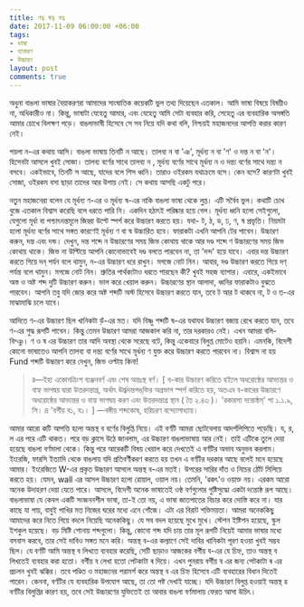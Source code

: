 ```yaml
---
title: ণত্ব ষত্ব বত্ব
date: 2017-11-09 06:00:00 +06:00
tags:
- ভাষা
- ব্যাকরণ
- উচ্চারণ
layout: post
comments: true
---
```


অধুনা বাঙলা ভাষার বৈয়াকরণরা আমাদের সাংঘাতিক কয়েকটি ভুল তথ্য দিয়েছেন এতকাল। আমি ভাষা বিষয়ে বিষয়ীও না, অধিকারীও না। কিন্তু, ভাষাটা যেহেতু আমার, এবং যেহেতু আমি সেটা ব্যবহার করি, সেহেতু এর ব্যবহারিক অসঙ্গতি আমার চোখে বিলক্ষণ পড়ে। বাঙলাভাষী হিসেবে সে সব নিয়ে যদি কথা বলি, নিশ্চয়ই মহাজনদের আপত্তি করার কারণ নেই।


পয়লা ন-এর কথায় আসি। বাঙলা ভাষায় তিনটি ন আছে। তালব্য ন বা 'ঞ', মূর্ধন্য ন বা 'ণ' ও দন্ত ন বা 'ন'। হিসেবটা আসলে খুবই সোজা। তালব্য বর্ণের সাথে তালব্য ন , মূর্ধন্য বর্ণের সাথে মূর্ধন্য ন ও দন্ত্য বর্ণের সাথে দন্ত্য ন বসবে। একইভাবে, তিনটি স আছে, যাদের বলে শিস ধ্বনি। তারাও ওইরকম যথাক্রমে বসে। কেন বসে? কারণটা খুবই সোজা, ওইরকম বসা ছাড়া তাদের আর উপায় নেই। সে কথায় আসছি একটু পরে। 


নতুন মহাজনেরা বলেন যে মূর্ধন্য ণ-এর ও মূর্ধন্য ষ-এর নাকি বাঙলা ভাষা থেকে লুপ্ত। এটি সর্বৈব ভুল। কথাটি চোখ বুজে এতকাল বিশ্বাস করেছি বলে ধরতে পারি নি। একদিন হঠাৎই পরিষ্কার হয়ে গেল। মূর্ধন্য ধ্বনি হলো সেইগুলো, যেগুলো মূর্ধা বা পশ্চাৎদন্তমূলে জিহ্বা উল্টে স্পর্শ করে উচ্চারণ করতে হয়। যথা- ট, ঠ, ড, ঢ, ণ, ষ প্রভৃতি। নিয়মটা হলো মূর্ধন্য বর্ণের সাথে সঙ্গত কারণেই মূর্ধন্য ণ বা ষ উচ্চারিত হবে। ফারাকটা এখনি আপনি টের পাবেন। উচ্চারণ করুন, দন্ত এবং দন্ড। দেখুন, দন্ত শব্দে ন উচ্চারণের সময় জিভ কোথায় থাকে আর দণ্ড শব্দে ণ উচ্চারণের সময় জিভ কোথায় থাকে। জিভ না উল্টিয়ে আপনি কোনোভাবেই দণ্ড বলতে পারবেন না, তা 'দন্দ' হয়ে যাবে। এবার দন্ত উচ্চারণ করতে গিয়ে দন্ পর্যন বলে থামুন, ন-এর উচ্চারণ ধরে রাখুন। মগজে নোট নিন। আবার, দণ্ড উচ্চারণ করতে গিয়ে দণ্ পর্যন্ত বলে থামুন। মগজে নোট নিন। শ্রুতির পার্থক্যটাও ধরতে পারছেন কী? খুবই সহজ ব্যাপার। এবারে, একইভাবে অস্ত ও অষ্ট শব্দ দুটি উচ্চারণ করুন। ভাল করে খেয়াল করুন। উচ্চারণের স্থান আলাদা, ধ্বনির ফারাকটাও বুঝতে পারবেন। আপনি তবু যদি জোর করে অষ্ট শব্দটি অস্ট হিসেবে উচ্চারণ করতে যান, তবে ট আর ট থাকবে না, ট ও ত-এর মাঝামাঝি চলে যাবে।


আদিতে ণ-এর উচ্চারণ ছিল খানিকটা ড়ঁ-এর মত। যদি বিষ্ণু শব্দটি ষ-এর যথাযথ উচ্চারণ বজায় রেখে করতে যান, তবে ণ-এর শুদ্ধ রূপটি পাবেন। কিন্তু তেমন উচ্চারণ আমরা আজকাল করি না, তার দরকারও নেই। এখন আমরা বলি- বিশ্ঞু। ণ ও ষ এর উচ্চারণ তার আদি অবস্থা থেকে সরেছে বটে, কিন্তু একেবারে বিলুপ্ত মোটেও হয়নি। এমনকি, বিদেশী কোনো ভাষাতেও আপনি তালব্য বা দন্ত্য বর্ণের সাথে মূর্ধন্য ণ যুক্ত করে উচ্চারণ করতে পারবেন না। বিশ্বাস না হয় Fund শব্দটি উচ্চারণ করে দেখুন, জিভ ওল্টায় কিনা!
 

>ৱ—ইহা একোনত্রিংশ ব্যঞ্জনবর্ণ এবং শেষ অন্তঃস্থ বর্ণ। [ ব-কার উচ্চারণ করিতে হইলে অধরোষ্ঠের আভ্যন্তর ও বাহ্য ভাগদ্বয় দ্বারা উত্তরদন্তাগ্র, অর্থাৎ ঊর্দ্ধ্বদন্তপঙ্‌ক্তির অগ্রভাগ স্পর্শ করিতে হয়, অতএব ব-কারের উচ্চারণে অধরোষ্ঠের আভ্যন্তর ও বাহ্য ভাগদ্বয় করণ এবং উত্তরদন্তাগ্র স্থান ( তৈ ২.৪৩ )। 'ৱকারস্য দন্তোষ্ঠম্' পা ১.১.৯, সি। দ্র 'বর্গীয় ব১, য১। ]
>—বঙ্গীয় শব্দকোষ, হরিচরণ বন্দ্যোপাধ্যায়।


আমার আরো কটি আপত্তি হলো অন্তস্থ ব বর্ণের বিলুপ্তি নিয়ে। এই বর্ণটি আমরা ছোটবেলায় আদর্শলিপিতে পড়েছি। য, র, ল এর পরে এটি থাকত। পরে বড় ক্লাসে উঠে জানলাম, এর উচ্চারণ বাঙলাভাষায় আর নেই। তাই এটিকে তুলে দেয়া হয়েছে বাঙলা বর্ণমালা থেকে। কিন্তু পরে আরেকটি বিষয় খেয়াল করে দেখতেই এ বর্ণটির অভাব অনুভব করলাম। ইংরেজি, ফারসি ইত্যাদি থেকে বাঙলায় যদি প্রতিবর্ণীকরণ করতে হয় তখন এ বর্ণটির দরকার আছে বলেই মনে হয়েছে আমার। ইংরেজিতে W-এর প্রকৃত উচ্চারণ আসলে অন্তস্থ ব-এর মতই। উপরের সারির দাঁত ও নিচের ঠোঁট মিলিয়ে করতে হয়। যেমন, wall এর আসল উচ্চারণ হলো ৱোয়াল, ওয়াল নয়। তেমনি, 'ৱকৎ'ও ওয়াক্ত নয়। এরকম আরো অনেক উদাহরণ দেয়া যেতে পারে। আসলে, বিদেশী অনেক ভাষাতেই ওষ্ঠ বর্ণগুলোর গুষ্টিসুদ্ধো একটা দন্তোষ্ঠ রূপ আছে। বাঙলাভাষা যে কেবল একটি সংজননশীল ভাষা, তা-ই তো নয়, এ ভাষা জাতপাতের বিচার করে দোস্তি করে না। যার কাছে যা পায়, বাবুই পাখির মত নিজের ঘরের মধ্যে এনে গোঁজে। এটা এর বিরাট শক্তিময়তা। আমরা অনেককিছু আমাদের করে নিতে গিয়ে বদলে নিয়েছি অনেককিছু। যে সব বদল হয়েছে মুখে মুখে। স্টেশন ইষ্টিশন হয়েছে, স্কুল ইশকুল হয়েছে। বড় মিষ্টি শোনায় শব্দগুলো। কিন্তু, কোনো শব্দ যদি চায় তার মূল রূপটি নিয়েই আমার ভাষার মধ্যে বসবাস করবে, তার সেই দাবিও সঙ্গত মনে করি। অন্তস্থ ব-এর কল্যাণে সেই দাবির খানিকটা পূরণ হওয়া খুবই সম্ভব ছিল। যে বর্ণটি আমি অন্তস্থ ব লিখতে ব্যবহার করেছি, সেটি ছাড়াও আজকের বর্গীয় ব-এর যে চিহ্ন, তাও অন্তস্থ ব লিখতেই ব্যবহার করা হতো। বর্গীয় ব লেখা হতো পেটকাটা ৰ দিয়ে। এখন পুনরায় বর্গীয় ব এর জন্য পেটকাটা ৰ এর প্রচলন খুবই ঝক্কির। তবে পণ্ডিত ও মহাজনের পরামর্শ করে অন্তস্থ ব এর চিহ্ন হিসেবে এটি ব্যবহারের বিধান দিতেই পারেন। কেননা, বর্ণটির যে ব্যবহারিক উপযোগ আছে, তা তো পষ্ট দেখাই যাচ্ছে। যদি উচ্চারণ বিলুপ্ত হওয়াই অন্তস্থ ৱ বর্ণটির বিলুপ্তির কারণ হয়, তবে সেই উচ্চারণের যুক্তিতেই তা আবার বাঙলা বর্ণমালায় ফেরত আসা উচিৎ।